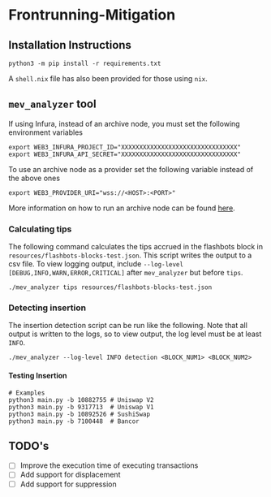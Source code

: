 # Frontrunning-Mitigation

## Installation Instructions

``` shell
python3 -m pip install -r requirements.txt
```

A `shell.nix` file has also been provided for those using `nix`.

## `mev_analyzer` tool
If using Infura, instead of an archive node, you must set the following
environment variables
``` shell
export WEB3_INFURA_PROJECT_ID="XXXXXXXXXXXXXXXXXXXXXXXXXXXXXXXX"
export WEB3_INFURA_API_SECRET="XXXXXXXXXXXXXXXXXXXXXXXXXXXXXXXX"
```

To use an archive node as a provider set the following variable instead of the
above ones
``` shell
export WEB3_PROVIDER_URI="wss://<HOST>:<PORT>"
```

More information on how to run an archive node can be found
[here](https://docs.ethhub.io/using-ethereum/running-an-ethereum-node/#archive-nodes). 

### Calculating tips
The following command calculates the tips accrued in the flashbots block in
`resources/flashbots-blocks-test.json`. This script writes the output to a csv
file. To view logging output, include `--log-level
[DEBUG,INFO,WARN,ERROR,CRITICAL]` after `mev_analyzer` but before `tips`.

``` shell
./mev_analyzer tips resources/flashbots-blocks-test.json
```

### Detecting insertion
The insertion detection script can be run like the following. Note that all
output is written to the logs, so to view output, the log level must be at least
`INFO`. 

``` shell
./mev_analyzer --log-level INFO detection <BLOCK_NUM1> <BLOCK_NUM2>
```


#### Testing Insertion

``` shell
# Examples
python3 main.py -b 10882755 # Uniswap V2
python3 main.py -b 9317713  # Uniswap V1
python3 main.py -b 10892526 # SushiSwap
python3 main.py -b 7100448  # Bancor
```

## TODO's

- [ ] Improve the execution time of executing transactions
- [ ] Add support for displacement
- [ ] Add support for suppression
